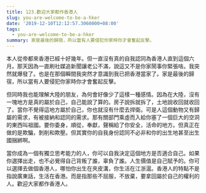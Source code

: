 ```yaml
---
title: 123.歡迎大家都作香港人
slug: you-are-welcome-to-be-a-hker
date: '2019-12-10T12:12:57.3060000+08:00'
tags:
  - you-are-welcome-to-be-a-hker
summary: 家是最後的歸宿，所以當有人要侵犯你家時你才會奮起反擊。
---
```

本人從帝都來香港已經十好幾年。但一直沒有真的自我認同為香港人直到這個六月。那天因為一直刷社媒追新聞讓老公不滿，說這又不是你家鬧事你緊張啥。我突然就爆發了。也是在那個瞬間我突然才意識到我已把香港當家了。家是最後的歸宿，所以當有人要侵犯你家時你才會奮起反擊。



但同時我也能理解大陸的朋友，為何會好像少了這樣一種感情。因為在大陸，沒有一塊地方是真的屬於自己，自己能說了算的。房子說拆就拆了，土地說收回就收回了。當你不覺得這地方屬於自己，你也就沒有什麼去捍衛。可是人這個動物又有歸屬的需求，有被接納和認同的需求。那有關部門乘虛而入給你塞了一個巨大的空洞的東西叫祖國。要你委身，順從，奉獻，聲稱給了你安全，活命的地方。但真正在做的是欺騙，剝削和欺壓。但其實你的自我身份認同不必非和你的出生地甚至出生國捆綁啊。



當你成為一個有獨立思考能力的人，你可以自我決定這個地方是否適合自己。如果你選擇出走，也不必覺得自己背叛了誰，辜負了誰。人生價值是自己賦予的。你可以選擇去做個香港人，哪怕你出生在夾皮溝，你生活在江浙滬。香港人的特點不是指說廣東話，生活在香港。而是指那些不屈服，不放棄，要拿回屬於自己的權利的人。歡迎大家都作香港人。
